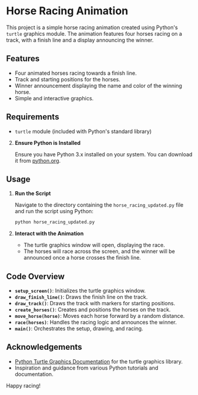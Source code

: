 # Horse Racing Animation

This project is a simple horse racing animation created using Python's `turtle` graphics module. The animation features four horses racing on a track, with a finish line and a display announcing the winner.

## Features

- Four animated horses racing towards a finish line.
- Track and starting positions for the horses.
- Winner announcement displaying the name and color of the winning horse.
- Simple and interactive graphics.

## Requirements

- `turtle` module (included with Python's standard library)


2. **Ensure Python is Installed**

   Ensure you have Python 3.x installed on your system. You can download it from [python.org](https://www.python.org/).

## Usage

1. **Run the Script**

   Navigate to the directory containing the `horse_racing_updated.py` file and run the script using Python:

   ```sh
   python horse_racing_updated.py
   ```

2. **Interact with the Animation**

   - The turtle graphics window will open, displaying the race.
   - The horses will race across the screen, and the winner will be announced once a horse crosses the finish line.

## Code Overview

- **`setup_screen()`**: Initializes the turtle graphics window.
- **`draw_finish_line()`**: Draws the finish line on the track.
- **`draw_track()`**: Draws the track with markers for starting positions.
- **`create_horses()`**: Creates and positions the horses on the track.
- **`move_horse(horse)`**: Moves each horse forward by a random distance.
- **`race(horses)`**: Handles the racing logic and announces the winner.
- **`main()`**: Orchestrates the setup, drawing, and racing.


## Acknowledgements

- [Python Turtle Graphics Documentation](https://docs.python.org/3/library/turtle.html) for the turtle graphics library.
- Inspiration and guidance from various Python tutorials and documentation.


Happy racing!
